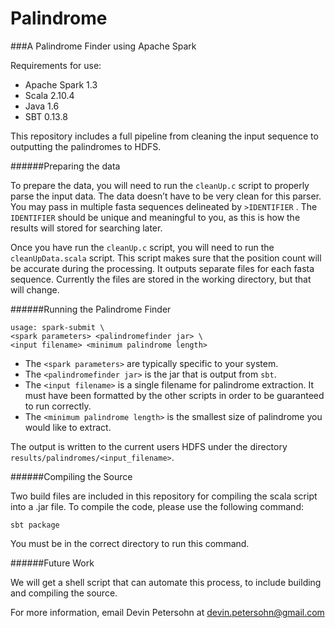 # Palindrome
###A Palindrome Finder using Apache Spark

Requirements for use:

* Apache Spark 1.3
* Scala 2.10.4
* Java 1.6
* SBT 0.13.8

This repository includes a full pipeline from cleaning the input sequence to outputting the palindromes to HDFS. 

######Preparing the data

To prepare the data, you will need to run the `cleanUp.c` script to properly parse the input data. The data doesn’t have to be very clean for this parser. You may pass in multiple fasta sequences delineated by `>IDENTIFIER` . The `IDENTIFIER` should be unique and meaningful to you, as this is how the results will stored for searching later.

Once you have run the `cleanUp.c` script, you will need to run the `cleanUpData.scala` script. This script makes sure that the position count will be accurate during the processing. It outputs separate files for each fasta sequence. Currently the files are stored in the working directory, but that will change.

######Running the Palindrome Finder

`usage: spark-submit \`  
`<spark parameters> <palindromefinder jar> \`  
`<input filename> <minimum palindrome length>`

* The `<spark parameters>` are typically specific to your system.
* The `<palindromefinder jar>` is the jar that is output from `sbt`.
* The `<input filename>` is a single filename for palindrome extraction. It must have been formatted by the other scripts in order to be guaranteed to run correctly.
* The `<minimum palindrome length>` is the smallest size of palindrome you would like to extract.

The output is written to the current users HDFS under the directory `results/palindromes/<input_filename>`.

######Compiling the Source

Two build files are included in this repository for compiling the scala script into a .jar file. To compile the code, please use the following command:

`sbt package`

You must be in the correct directory to run this command. 

######Future Work

We will get a shell script that can automate this process, to include building and compiling the source.

For more information, email Devin Petersohn at <devin.petersohn@gmail.com>